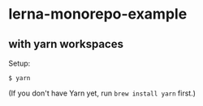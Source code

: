 # lerna-monorepo-example

## with yarn workspaces

Setup:
```
$ yarn
```

(If you don't have Yarn yet, run `brew install yarn` first.)
